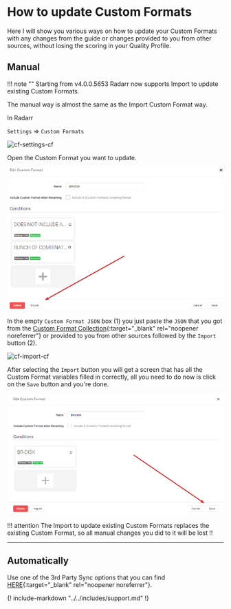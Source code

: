 # How to update Custom Formats

Here I will show you various ways on how to update your Custom Formats with any changes from the guide or changes provided to you from other sources, without losing the scoring in your Quality Profile.

## Manual

!!! note ""
    Starting from v4.0.0.5653 Radarr now supports Import to update existing Custom Formats.

The manual way is almost the same as the Import Custom Format way.

In Radarr

`Settings` => `Custom Formats`

![cf-settings-cf](images/cf-settings-cf.png)

Open the Custom Format you want to update.

![!Import To Update](images/cf-import-to-update.png)

In the empty `Custom Format JSON` box (1) you just paste the `JSON` that you got from the [Custom Format Collection](/Radarr/Radarr-collection-of-custom-formats/){:target="_blank" rel="noopener noreferrer"} or provided to you from other sources followed by the `Import` button (2).

![cf-import-cf](images/cf-import-cf.png)

After selecting the `Import` button you will get a screen that has all the Custom Format variables filled in correctly, all you need to do now is click on the `Save` button and you're done.

![cf-import-done](images/cf-import-done.png)

!!! attention
    The Import to update existing Custom Formats replaces the existing Custom Format, so all manual changes you did to it will be lost :bangbang:

------

## Automatically

Use one of the 3rd Party Sync options that you can find [HERE](/Misc/trash-sync){:target="_blank" rel="noopener noreferrer"}.

{! include-markdown "../../includes/support.md" !}
<!-- --8<-- "includes/support.md" -->
